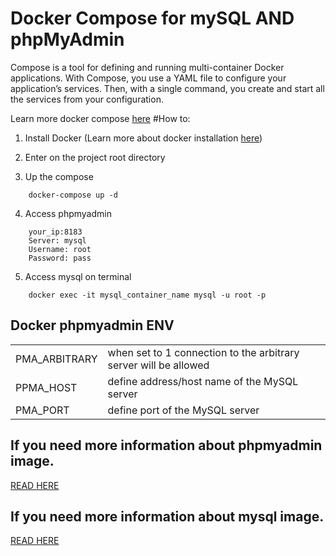 # Docker Compose for mySQL AND phpMyAdmin

Compose is a tool for defining and running multi-container Docker applications. With Compose, you use a YAML file to configure your application’s services. Then, with a single command, you create and start all the services from your configuration. 

Learn more docker compose <a href="https://docs.docker.com/compose/overview/" target="_blank">here</a>
#How to:

1. Install Docker (Learn more about docker installation <a href="https://docs.docker.com/install/" target="_blank">here</a>)

2. Enter on the project root directory 

3.  Up the compose
```
    docker-compose up -d
```
4. Access phpmyadmin
```
    your_ip:8183
    Server: mysql
    Username: root
    Password: pass
```
5. Access mysql on terminal
```
    docker exec -it mysql_container_name mysql -u root -p
```

## Docker phpmyadmin ENV
<table>
<tr>
<td>PMA_ARBITRARY </td>
<td>when set to 1 connection to the arbitrary server will be allowed</td>
</tr>
<tr>
<td>PPMA_HOST </td>
<td>define address/host name of the MySQL server</td>
</tr>
<tr>
<td>PMA_PORT </td>
<td> define port of the MySQL server</td>
</tr>
</table>

## If you need more information about phpmyadmin image.
<a href="https://hub.docker.com/r/phpmyadmin/phpmyadmin/" target="_blank">READ HERE</a>

## If you need more information about mysql image.
<a href="https://hub.docker.com/_/mysql/" target="_blank">READ HERE</a>
